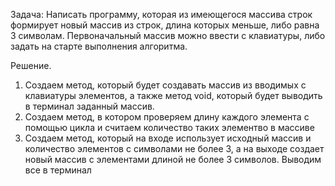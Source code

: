Задача: Написать программу, которая из имеющегося массива строк формирует новый массив из строк, длина которых меньше, либо равна 3 символам. Первоначальный массив можно ввести с клавиатуры, либо задать на старте выполнения алгоритма. 

Решение.

1. Cоздаем метод, который будет создавать массив из вводимых с клавиатуры элементов, а также метод void, который будет выводить в терминал заданный массив.
2. Создаем метод, в котором проверяем длину каждого элемента с помощью цикла и считаем количество таких элементво в массиве
3. Создаем метод, который на входе использует исходный массив и количество элементов с символами не более 3, а на выходе создает новый массив с элементами длиной не более 3 символов.
Выводим все в терминал

